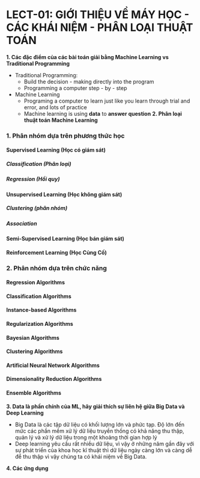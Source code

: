 # LECT-01: GIỚI THIỆU VỀ MÁY HỌC - CÁC KHÁI NIỆM - PHÂN LOẠI THUẬT TOÁN

**1. Các đặc điểm của các bài toán giải bằng Machine Learning vs Traditional Programming**
-	Traditional Programming:
    - Build the decision - making directly into the program
    - Programming a computer step - by - step
-	Machine Learning
    - Programing a computer to learn just like you learn through trial and error, and lots of practice
    - Machine learning is using **data** to **answer question**
**2. Phân loại thuật toán Machine Learning**

###	1. Phân nhóm dựa trên phương thức học
####	Supervised Learning (Học có giám sát)
#####	Classification (Phân loại)
#####	Regression (Hồi quy)
####	Unsupervised Learning (Học không giám sát)
#####	Clustering (phân nhóm)
#####   Association
####	Semi-Supervised Learning (Học bán giám sát)
####	Reinforcement Learning (Học Củng Cố)
###	2. Phân nhóm dựa trên chức năng
####	Regression Algorithms
####	Classification Algorithms
####	Instance-based Algorithms
####	Regularization Algorithms
####	Bayesian Algorithms
####	Clustering Algorithms
####	Artificial Neural Network Algorithms
####	Dimensionality Reduction Algorithms
####	Ensemble Algorithms

**3. Data là phần chính của ML, hãy giải thích sự liên hệ giữa Big Data và Deep Learning**

- Big Data là các tập dữ liệu có khối lượng lớn và phức tạp. Độ lớn đến mức các phần mềm xử lý dữ liệu truyền thống có khả năng thu thập, quản lý và xử lý dữ liệu trong một khoảng thời gian hợp lý
- Deep learning yêu cầu rất nhiều dữ liệu, vì vậy ở những năm gần đây với sự phát triển của khoa học kĩ thuật thì dữ liệu ngày càng lớn và càng dễ để thu thập vì vậy chúng ta có khái niệm về Big Data.

**4. Các ứng dụng**

